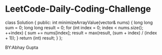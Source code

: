 # LeetCode-Daily-Coding-Challenge



class Solution {
public:
    int minimizeArrayValue(vector<int>& nums) {
        long long sum = 0;
        long long result = 0;
        for (int index = 0; index < nums.size(); ++index) {
            sum += nums[index];
            result = max(result, (sum + index) / (index + 1));
        }
        return (int) result;
    }
};



BY:Abhay Gupta
